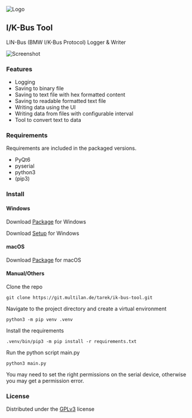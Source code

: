 ![Logo](https://pub.files.multilan.de/ik-bus-tool/logo.png)

## I/K-Bus Tool  
LIN-Bus (BMW I/K-Bus Protocol) Logger & Writer  

![Screenshot](https://pub.files.multilan.de/ik-bus-tool/screenshot.png)
  
### Features  
- Logging  
- Saving to binary file  
- Saving to text file with hex formatted content  
- Saving to readable formatted text file  
- Writing data using the UI  
- Writing data from files with configurable interval  
- Tool to convert text to data  
  
### Requirements
Requirements are included in the packaged versions.
- PyQt6
- pyserial
- python3
- (pip3)
 
### Install

#### Windows
Download [Package](https://pub.files.multilan.de/ik-bus-tool/1.0/win/I%E2%80%89%E2%88%95%E2%80%89K-Bus%20Tool.exe) for Windows

Download [Setup](https://pub.files.multilan.de/ik-bus-tool/1.0/win/I%20%E2%88%95%20K-Bus%20Tool%20Setup.exe) for Windows 

#### macOS
Download [Package](https://pub.files.multilan.de/ik-bus-tool/1.0/mac/I%E2%80%89%E2%88%95%E2%80%89K-Bus%20Tool.app.zip) for macOS

#### Manual/Others
Clone the repo

```git clone https://git.multilan.de/tarek/ik-bus-tool.git```

Navigate to the project directory and create a virtual environment

```python3 -m pip venv .venv```

Install the requirements

```.venv/bin/pip3 -m pip install -r requirements.txt```

Run the python script main.py

```python3 main.py```

You may need to set the right permissions on the serial device, otherwise you may get a permission error.


### License
Distributed under the [GPLv3](https://pub.files.multilan.de/license.txt) license 
